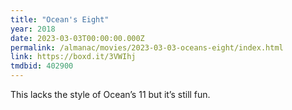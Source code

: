 ```yaml
---
title: "Ocean's Eight"
year: 2018
date: 2023-03-03T00:00:00.000Z
permalink: /almanac/movies/2023-03-03-oceans-eight/index.html
link: https://boxd.it/3VWIhj
tmdbid: 402900
---
```


This lacks the style of Ocean’s 11 but it’s still fun.
